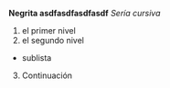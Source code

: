 **Negrita asdfasdfasdfasdf**
*Sería cursiva*

1. el primer nivel
2. el segundo nivel
  * sublista
3. Continuación
